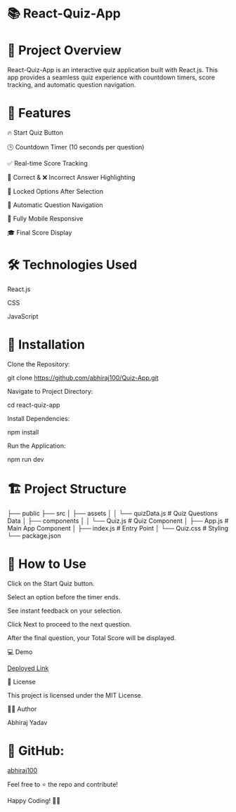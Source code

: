 # 📚 React-Quiz-App

# 🚀 Project Overview

React-Quiz-App is an interactive quiz application built with React.js. This app provides a seamless quiz experience with countdown timers, score tracking, and automatic question navigation.

# 🎯 Features

🔥 Start Quiz Button

🕒 Countdown Timer (10 seconds per question)

✅ Real-time Score Tracking

🎯 Correct & ❌ Incorrect Answer Highlighting

🔐 Locked Options After Selection

🔄 Automatic Question Navigation

📱 Fully Mobile Responsive

🎓 Final Score Display

# 🛠️ Technologies Used

React.js

CSS

JavaScript

# 📌 Installation

Clone the Repository:

git clone https://github.com/abhiraj100/Quiz-App.git

Navigate to Project Directory:

cd react-quiz-app

Install Dependencies:

npm install

Run the Application:

npm run dev

# 🏗️ Project Structure

├── public
├── src
│ ├── assets
│ │ └── quizData.js # Quiz Questions Data
│ ├── components
│ │ └── Quiz.js # Quiz Component
│ ├── App.js # Main App Component
│ ├── index.js # Entry Point
│ └── Quiz.css # Styling
└── package.json

# 🎯 How to Use

Click on the Start Quiz button.

Select an option before the timer ends.

See instant feedback on your selection.

Click Next to proceed to the next question.

After the final question, your Total Score will be displayed.

💻 Demo

[Deployed Link](https://quiz-app-zeta-virid.vercel.app/)

📜 License

This project is licensed under the MIT License.

👨‍💻 Author

Abhiraj Yadav

# 📌 GitHub:

[abhiraj100](https://github.com/abhiraj100)

Feel free to ⭐ the repo and contribute!

Happy Coding! 🎯🚀
